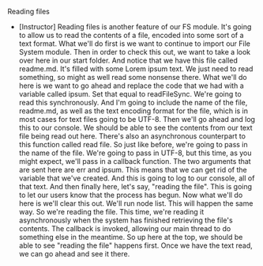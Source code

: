 Reading files
- [Instructor] Reading files is another feature of our FS module. It's going to allow us to read the contents of a file, encoded into some sort of a text format. What we'll do first is we want to continue to import our File System module. Then in order to check this out, we want to take a look over here in our start folder. And notice that we have this file called readme.md. It's filled with some Lorem ipsum text. We just need to read something, so might as well read some nonsense there. What we'll do here is we want to go ahead and replace the code that we had with a variable called ipsum. Set that equal to readFileSync. We're going to read this synchronously. And I'm going to include the name of the file, readme.md, as well as the text encoding format for the file, which is in most cases for text files going to be UTF-8. Then we'll go ahead and log this to our console. We should be able to see the contents from our text file being read out here. There's also an asynchronous counterpart to this function called read file. So just like before, we're going to pass in the name of the file. We're going to pass in UTF-8, but this time, as you might expect, we'll pass in a callback function. The two arguments that are sent here are err and ipsum. This means that we can get rid of the variable that we've created. And this is going to log to our console, all of that text. And then finally here, let's say, "reading the file". This is going to let our users know that the process has begun. Now what we'll do here is we'll clear this out. We'll run node list. This will happen the same way. So we're reading the file. This time, we're reading it asynchronously when the system has finished retrieving the file's contents. The callback is invoked, allowing our main thread to do something else in the meantime. So up here at the top, we should be able to see "reading the file" happens first. Once we have the text read, we can go ahead and see it there.